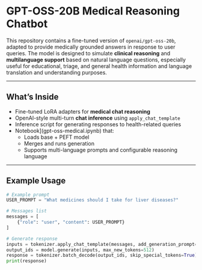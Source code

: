 # GPT-OSS-20B Medical Reasoning Chatbot

This repository contains a fine-tuned version of `openai/gpt-oss-20b`, adapted to provide medically grounded answers in response to user queries. The model is designed to simulate **clinical reasoning** and **multilanguage support** based on natural language questions, especially useful for educational, triage, and general health information and language translation and understanding purposes.

---

## What’s Inside

- Fine-tuned LoRA adapters for **medical chat reasoning**
- OpenAI-style multi-turn **chat inference** using `apply_chat_template`
- Inference script for generating responses to health-related queries
- Notebook](gpt-oss-medical.ipynb) that:
  - Loads base + PEFT model
  - Merges and runs generation
  - Supports multi-language prompts and configurable reasoning language

---

## Example Usage

```python
# Example prompt
USER_PROMPT = "What medicines should I take for liver diseases?"

# Messages list 
messages = [
    {"role": "user", "content": USER_PROMPT}
]

# Generate response
inputs = tokenizer.apply_chat_template(messages, add_generation_prompt=True, return_tensors="pt").to(model.device)
output_ids = model.generate(inputs, max_new_tokens=512)
response = tokenizer.batch_decode(output_ids, skip_special_tokens=True)[0]
print(response)
